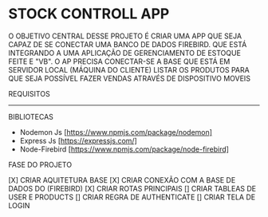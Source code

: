 # STOCK CONTROLL APP

O OBJETIVO  CENTRAL DESSE PROJETO É CRIAR UMA APP QUE SEJA CAPAZ DE SE CONECTAR UMA BANCO DE DADOS FIREBIRD. QUE ESTÁ INTEGRANDO A UMA APLICAÇÃO DE GERENCIAMENTO  DE ESTOQUE FEITE E "VB". O AP PRECISA CONECTAR-SE A BASE QUE ESTÁ EM SERVIDOR LOCAL (MÁQUINA DO CLIENTE) LISTAR OS PRODUTOS PARA QUE SEJA POSSÍVEL  FAZER VENDAS ATRAVÉS  DE DISPOSITIVO  MOVEIS

REQUISITOS

***********

BIBLIOTECAS
- Nodemon Js [https://www.npmjs.com/package/nodemon]
- Express Js [https://expressjs.com/]
- Node-Firebird [https://www.npmjs.com/package/node-firebird]

FASE DO PROJETO

[X] CRIAR AQUITETURA BASE
[X] CRIAR CONEXÃO COM A BASE DE DADOS DO (FIREBIRD)
[X] CRIAR ROTAS PRINCIPAIS
[] CRIAR TABLEAS DE USER E PRODUCTS
[] CRIAR REGRA DE AUTHENTICATE
[] CRIAR TELA DE LOGIN
